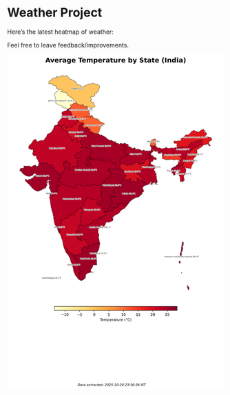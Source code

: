 # Weather Project

Here’s the latest heatmap of weather:

Feel free to leave feedback/improvements.

![India Heatmap](docs/assets/india_heatmap.png?v=FBC374)
